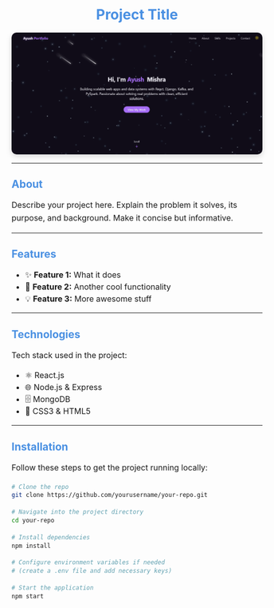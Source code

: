 # <div style="text-align:center; color:#4A90E2;">Project Title</div>

<p align="center">
  <img src="public/projects/Site.png" alt="Project Screenshot" width="600" style="border-radius:10px; box-shadow: 0 4px 12px rgba(0,0,0,0.15);"/>
</p>

---

## <span style="color:#4A90E2;">About</span>

<p style="font-size:16px; line-height:1.6;">
Describe your project here. Explain the problem it solves, its purpose, and background.  
Make it concise but informative.
</p>

---

## <span style="color:#4A90E2;">Features</span>

<ul style="font-size:16px; line-height:1.5;">
  <li>✨ <b>Feature 1:</b> What it does</li>
  <li>🚀 <b>Feature 2:</b> Another cool functionality</li>
  <li>💡 <b>Feature 3:</b> More awesome stuff</li>
</ul>

---

## <span style="color:#4A90E2;">Technologies</span>

<p style="font-size:16px; line-height:1.5;">
Tech stack used in the project:
</p>

<ul style="font-size:16px; line-height:1.5;">
  <li>⚛️ React.js</li>
  <li>🌐 Node.js & Express</li>
  <li>🗄️ MongoDB</li>
  <li>🎨 CSS3 & HTML5</li>
</ul>

---

## <span style="color:#4A90E2;">Installation</span>

<p style="font-size:16px; line-height:1.6;">
Follow these steps to get the project running locally:
</p>

```bash
# Clone the repo
git clone https://github.com/yourusername/your-repo.git

# Navigate into the project directory
cd your-repo

# Install dependencies
npm install

# Configure environment variables if needed
# (create a .env file and add necessary keys)

# Start the application
npm start

